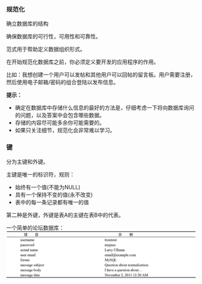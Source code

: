 ### 规范化
确立数据库的结构

确保数据库的可行性，可用性和可靠性。

范式用于帮助定义数据组织形式。

在开始规范化数据库之前，你必须定义要开发的应用程序的作用。

比如：我想创建一个用户可以发帖和其他用户可以回帖的留言板。用户需要注册，然后使用电子邮箱/密码的组合登陆以发布信息。

**提示：**

- 确定在数据库中存储什么信息的最好的方法是，仔细考虑一下将向数据库询问的问题，以及答案中会包含哪些数据。
- 存储的内容尽可能多余你可能需要的。
- 如果只关注细节，规范化会非常难以学习。

### 键
分为主键和外键。

主键是唯一的标识符，规则：

- 始终有一个值(不能为NULL)
- 具有一个保持不变的值(永不改变)
- 表中的每一条记录都有唯一的值

第二种是外键，外键是表A的主键在表B中的代表。

一个简单的论坛数据库：
![forum](../pic/forum.jpeg)


